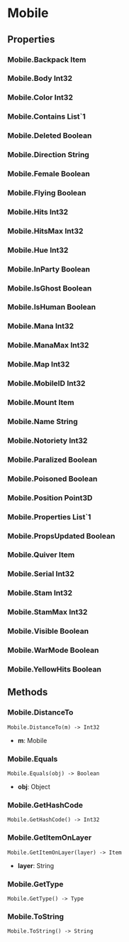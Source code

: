 # Mobile    

## Properties  
### Mobile.Backpack __Item__
### Mobile.Body __Int32__
### Mobile.Color __Int32__
### Mobile.Contains __List`1__
### Mobile.Deleted __Boolean__
### Mobile.Direction __String__
### Mobile.Female __Boolean__
### Mobile.Flying __Boolean__
### Mobile.Hits __Int32__
### Mobile.HitsMax __Int32__
### Mobile.Hue __Int32__
### Mobile.InParty __Boolean__
### Mobile.IsGhost __Boolean__
### Mobile.IsHuman __Boolean__
### Mobile.Mana __Int32__
### Mobile.ManaMax __Int32__
### Mobile.Map __Int32__
### Mobile.MobileID __Int32__
### Mobile.Mount __Item__
### Mobile.Name __String__
### Mobile.Notoriety __Int32__
### Mobile.Paralized __Boolean__
### Mobile.Poisoned __Boolean__
### Mobile.Position __Point3D__
### Mobile.Properties __List`1__
### Mobile.PropsUpdated __Boolean__
### Mobile.Quiver __Item__
### Mobile.Serial __Int32__
### Mobile.Stam __Int32__
### Mobile.StamMax __Int32__
### Mobile.Visible __Boolean__
### Mobile.WarMode __Boolean__
### Mobile.YellowHits __Boolean__ 
## Methods  
### Mobile.DistanceTo
```
Mobile.DistanceTo(m) -> Int32
```
- **m**: Mobile
### Mobile.Equals
```
Mobile.Equals(obj) -> Boolean
```
- **obj**: Object
### Mobile.GetHashCode
```
Mobile.GetHashCode() -> Int32
```
### Mobile.GetItemOnLayer
```
Mobile.GetItemOnLayer(layer) -> Item
```
- **layer**: String
### Mobile.GetType
```
Mobile.GetType() -> Type
```
### Mobile.ToString
```
Mobile.ToString() -> String
```